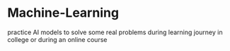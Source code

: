 # Machine-Learning
practice AI models to solve some real problems during learning journey in college or during an online course 
